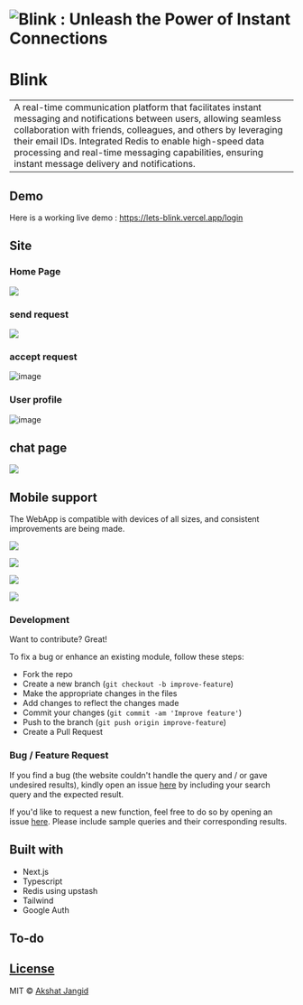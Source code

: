 # ![Blink : Unleash the Power of Instant Connections](https://github.com/Akshat171/letsBlink/assets/81281246/5ffb15bf-aa85-4619-b293-153218db1b9d)
# Blink
<table>
<tr>
<td>
  A real-time communication platform that facilitates instant messaging and notifications between users, allowing seamless collaboration with friends, colleagues, and others by leveraging their email IDs. Integrated Redis to enable high-speed data processing and real-time messaging capabilities, ensuring instant message delivery and notifications.
</td>
</tr>
</table>


## Demo
Here is a working live demo : https://lets-blink.vercel.app/login


## Site

### Home Page

![](https://github.com/Akshat171/letsBlink/assets/81281246/d57b4ec8-bd15-4a16-b93c-27e2d9028b91)



### send request 
![](https://github.com/Akshat171/letsBlink/assets/81281246/434b0807-641b-4021-b7bb-c497da5a582e)



### accept request
![image](https://github.com/Akshat171/letsBlink/assets/81281246/6dec1df4-d7d0-4b48-a4cf-285d43a1d260)



### User profile
![image](https://github.com/Akshat171/Blink/assets/81281246/69cd7b8a-ab85-46c8-b737-f012969b479c)


## chat page
![](https://github.com/Akshat171/letsBlink/assets/81281246/2ff5d457-b39a-4e80-859c-6b6a921527a8)



## Mobile support
The WebApp is compatible with devices of all sizes, and consistent improvements are being made.

![](https://github.com/Akshat171/letsBlink/assets/81281246/b38439ad-7c61-4234-b01c-21aa3c08766a)

![](https://github.com/Akshat171/letsBlink/assets/81281246/5e478f64-c43b-4fb2-ba05-5aad942eeefa)

![](https://github.com/Akshat171/letsBlink/assets/81281246/d02d3a84-285f-4320-a1a0-ce13d21e60a4)

![](https://github.com/Akshat171/letsBlink/assets/81281246/72eda43a-678b-46fc-9f38-4bc68b3ac824)




### Development
Want to contribute? Great!

To fix a bug or enhance an existing module, follow these steps:

- Fork the repo
- Create a new branch (`git checkout -b improve-feature`)
- Make the appropriate changes in the files
- Add changes to reflect the changes made
- Commit your changes (`git commit -am 'Improve feature'`)
- Push to the branch (`git push origin improve-feature`)
- Create a Pull Request 

### Bug / Feature Request

If you find a bug (the website couldn't handle the query and / or gave undesired results), kindly open an issue [here](https://github.com/Akshat171/Blink/issues/new) by including your search query and the expected result.

If you'd like to request a new function, feel free to do so by opening an issue [here](https://github.com/Akshat171/Blink/issues/new). Please include sample queries and their corresponding results.


## Built with 

- Next.js
- Typescript
- Redis using upstash
- Tailwind
- Google Auth


## To-do



## [License](https://github.com/iharsh234/WebApp/blob/master/LICENSE.md)

MIT © [Akshat Jangid](https://github.com/Akshat171)

